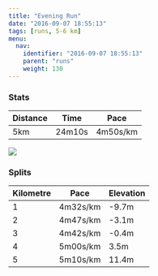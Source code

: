 ```yaml
---
title: "Evening Run"
date: "2016-09-07 18:55:13"
tags: [runs, 5-6 km]
menu:
  nav:
    identifier: "2016-09-07 18:55:13"
    parent: "runs"
    weight: 130
---
```


### Stats

| Distance | Time | Pace |
|----------|------|------|
|5km|24m10s|4m50s/km|

<img src='https://maps.googleapis.com/maps/api/staticmap?maptype=roadmap&path=enc:mjkeId_uLfCvUyAhYv@hLe@pWxBv@eAn@VbF`FjT~ItQnBxPzF|IfEn@vI`PmJ_PgDUkE_FeEeUiKcPiBgI{BwRnAwA{Aa@v@_T_BqPvAyFt@_[wCiP&key=AIzaSyAfqMeaZ1CCJFGP5cWud__oZnT_Pybg-1M&size=800x800&markers=color:yellow|label:S|53.47511,-2.24259&markers=color:green|label:F|53.475089999999994,-2.2418199999999997'>

### Splits

| Kilometre | Pace | Elevation |
|------|------|-----------|
|1|4m32s/km|-9.7m|
|2|4m47s/km|-3.1m|
|3|4m42s/km|-0.4m|
|4|5m00s/km|3.5m|
|5|5m10s/km|11.4m|
